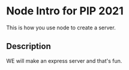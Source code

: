 # Node Intro for PIP 2021

This is how you use node to create a server. 


## Description

WE will make an express server and that's fun.
